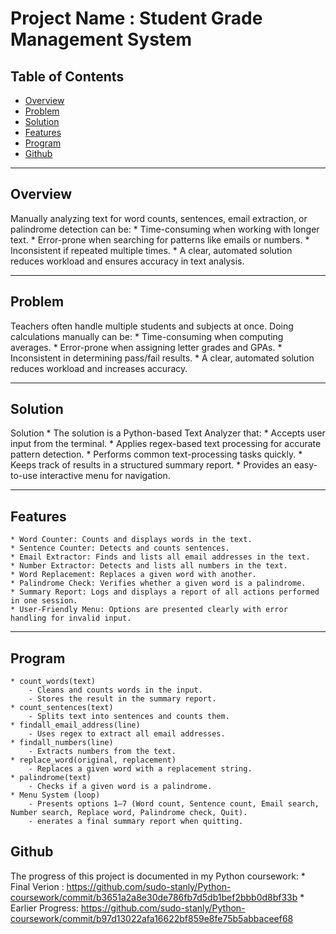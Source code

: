 # Project Name : Student Grade Management System

## Table of Contents
- [Overview](#overview)
- [Problem ](#problem)
- [Solution](#solution)
- [Features](#features)
- [Program ](#explained)
- [Github  ](#versioncontrol)

---

## Overview
Manually analyzing text for word counts, sentences, email extraction, or palindrome detection can be:
    * Time-consuming when working with longer text.
    * Error-prone when searching for patterns like emails or numbers.
    * Inconsistent if repeated multiple times.
    * A clear, automated solution reduces workload and ensures accuracy in text analysis.

---

## Problem
Teachers often handle multiple students and subjects at once. Doing calculations manually can be:
    * Time-consuming when computing averages.
    * Error-prone when assigning letter grades and GPAs.
    * Inconsistent in determining pass/fail results.
    * A clear, automated solution reduces workload and increases accuracy.

---

## Solution
Solution
    * The solution is a Python-based Text Analyzer that:
    * Accepts user input from the terminal.
    * Applies regex-based text processing for accurate pattern detection.
    * Performs common text-processing tasks quickly.
    * Keeps track of results in a structured summary report.
    * Provides an easy-to-use interactive menu for navigation.

---

## Features
    * Word Counter: Counts and displays words in the text.
    * Sentence Counter: Detects and counts sentences.
    * Email Extractor: Finds and lists all email addresses in the text.
    * Number Extractor: Detects and lists all numbers in the text.
    * Word Replacement: Replaces a given word with another.
    * Palindrome Check: Verifies whether a given word is a palindrome.
    * Summary Report: Logs and displays a report of all actions performed in one session.
    * User-Friendly Menu: Options are presented clearly with error handling for invalid input.

---

## Program
    * count_words(text)
        - Cleans and counts words in the input.
        - Stores the result in the summary report.
    * count_sentences(text)
        - Splits text into sentences and counts them.
    * findall_email_address(line)
        - Uses regex to extract all email addresses.
    * findall_numbers(line)
        - Extracts numbers from the text.
    * replace_word(original, replacement)
        - Replaces a given word with a replacement string.
    * palindrome(text)
        - Checks if a given word is a palindrome.
    * Menu System (loop)
        - Presents options 1–7 (Word count, Sentence count, Email search, Number search, Replace word, Palindrome check, Quit).
        - enerates a final summary report when quitting.

## Github
The progress of this project is documented in my Python coursework:
    * Final Verion    :  https://github.com/sudo-stanly/Python-coursework/commit/b3651a2a8e30de786fb7d5db1bef2bbb0d8bf33b
    * Earlier Progress:  https://github.com/sudo-stanly/Python-coursework/commit/b97d13022afa16622bf859e8fe75b5abbaceef68
